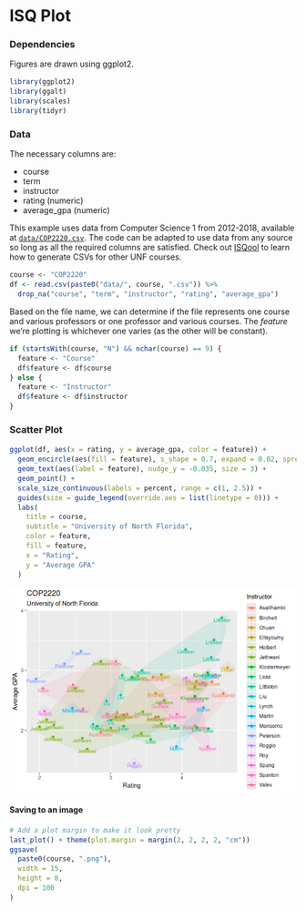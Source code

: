 ISQ Plot
================

### Dependencies

Figures are drawn using ggplot2.

``` r
library(ggplot2)
library(ggalt)
library(scales)
library(tidyr)
```

### Data

The necessary columns are:

  - course
  - term
  - instructor
  - rating (numeric)
  - average\_gpa (numeric)

This example uses data from Computer Science 1 from 2012-2018, available
at [`data/COP2220.csv`](data/COP2220.csv). The code can be adapted to
use data from any source so long as all the required columns are
satisfied. Check out [ISQool](https://github.com/rothso/isqool) to learn
how to generate CSVs for other UNF courses.

``` r
course <- "COP2220"
df <- read.csv(paste0("data/", course, ".csv")) %>%
  drop_na("course", "term", "instructor", "rating", "average_gpa")
```

Based on the file name, we can determine if the file represents one
course and various professors or one professor and various courses. The
*feature* we’re plotting is whichever one varies (as the other will be
constant).

``` r
if (startsWith(course, "N") && nchar(course) == 9) {
  feature <- "Course"
  df$feature <- df$course
} else {
  feature <- "Instructor"
  df$feature <- df$instructor
}
```

### Scatter Plot

``` r
ggplot(df, aes(x = rating, y = average_gpa, color = feature)) +
  geom_encircle(aes(fill = feature), s_shape = 0.7, expand = 0.02, spread = 0.015, alpha = 0.1) +
  geom_text(aes(label = feature), nudge_y = -0.035, size = 3) +
  geom_point() +
  scale_size_continuous(labels = percent, range = c(1, 2.5)) +
  guides(size = guide_legend(override.aes = list(linetype = 0))) +
  labs(
    title = course,
    subtitle = "University of North Florida",
    color = feature,
    fill = feature,
    x = "Rating",
    y = "Average GPA"
  )
```

![](figs/scatterplot-1.png)<!-- -->

#### Saving to an image

``` r
# Add a plot margin to make it look pretty
last_plot() + theme(plot.margin = margin(2, 2, 2, 2, "cm"))
ggsave(
  paste0(course, ".png"),
  width = 15,
  height = 8,
  dpi = 100
)
```
